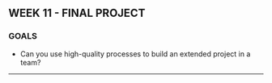 ## WEEK 11 - FINAL PROJECT

### GOALS

* Can you use high-quality processes to build an extended project in a team?

***********************************************************
